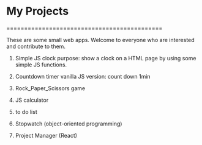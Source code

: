 # My Projects

============================================

These are some small web apps. Welcome to everyone who are interested and contribute to them.

1) Simple JS clock
   purpose: show a clock on a HTML page by using some simple JS functions.
   
2) Countdown timer
    vanilla JS version: count down 1min

3) Rock_Paper_Scissors game

4) JS calculator

5) to do list

6) Stopwatch (object-oriented programming)

7) Project Manager (React)